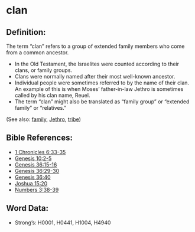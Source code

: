 # clan

## Definition:

The term “clan” refers to a group of extended family members who come from a common ancestor.

* In the Old Testament, the Israelites were counted according to their clans, or family groups.
* Clans were normally named after their most well-known ancestor.
* Individual people were sometimes referred to by the name of their clan. An example of this is when Moses’ father-in-law Jethro is sometimes called by his clan name, Reuel.
* The term “clan” might also be translated as “family group” or “extended family” or “relatives.”

(See also: [family](../other/family.md), [Jethro](../names/jethro.md), [tribe](../other/tribe.md))

## Bible References:

* [1 Chronicles 6:33-35](rc://en/tn/help/1ch/06/33)
* [Genesis 10:2-5](rc://en/tn/help/gen/10/02)
* [Genesis 36:15-16](rc://en/tn/help/gen/36/15)
* [Genesis 36:29-30](rc://en/tn/help/gen/36/29)
* [Genesis 36:40](rc://en/tn/help/gen/36/40)
* [Joshua 15:20](rc://en/tn/help/jos/15/20)
* [Numbers 3:38-39](rc://en/tn/help/num/03/38)

## Word Data:

* Strong’s: H0001, H0441, H1004, H4940
